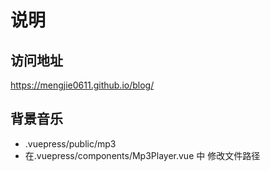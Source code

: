 # 说明

## 访问地址
https://mengjie0611.github.io/blog/


## 背景音乐

* .vuepress/public/mp3
* 在.vuepress/components/Mp3Player.vue 中 修改文件路径
